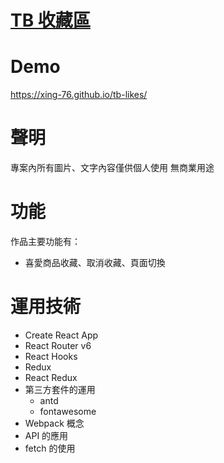 # <a href=https://xing-76.github.io/tb-ecommerce/#/ target=_blank>TB 收藏區</a>

# Demo

https://xing-76.github.io/tb-likes/

# 聲明

專案內所有圖片、文字內容僅供個人使用 無商業用途<br>

# 功能

作品主要功能有：

-   喜愛商品收藏、取消收藏、頁面切換

# 運用技術

-   Create React App
-   React Router v6
-   React Hooks
-   Redux
-   React Redux
-   第三方套件的運用
    -   antd
    -   fontawesome
-   Webpack 概念
-   API 的應用
-   fetch 的使用
